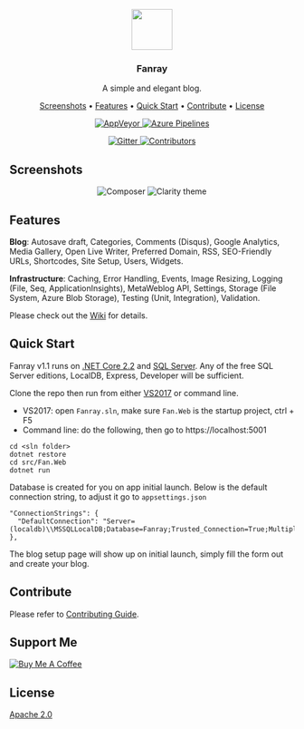 <p align="center">
  <a href="https://www.fanray.com/">
    <img src="https://user-images.githubusercontent.com/633119/45599313-0d112980-b99e-11e8-9997-d2fcff65347f.png" alt="" width=72 height=72>
  </a>
  <h3 align="center">Fanray</h3>
  <p align="center">
    A simple and elegant blog.
  </p>
  <p align="center">
	<a href="#screenshots">Screenshots</a> •
	<a href="#features">Features</a> •
	<a href="#quick-start">Quick Start</a> •
	<a href="#contribute">Contribute</a> •
	<a href="#license">License</a>
  </p>
  <p align="center">
	<a href="https://ci.appveyor.com/project/FanrayMedia/fanray">
	  <img src="https://ci.appveyor.com/api/projects/status/github/fanraymedia/fanray?svg=true" alt="AppVeyor">
	</a>
	<a href="https://fanray.visualstudio.com/Fanray/_build/latest?definitionId=2">
	  <img src="https://fanray.visualstudio.com/Fanray/_apis/build/status/Fanray-CI" alt="Azure Pipelines">
	</a>
  </p>
  <p align="center">
    <a href="https://gitter.im/Fanray-project/Fanray?utm_source=badge&utm_medium=badge&utm_campaign=pr-badge&utm_content=badge">
	  <img src="https://badges.gitter.im/Fanray-project/Fanray.svg" alt="Gitter">
    </a>
    <a href="https://github.com/FanrayMedia/Fanray/contributors/">
      <img src="https://img.shields.io/github/contributors/FanrayMedia/Fanray.svg" alt="Contributors" />
    </a>
  </p>
</p>

## Screenshots

<p align="center">
  <img src="https://user-images.githubusercontent.com/633119/54874702-c87fa400-4dad-11e9-86e5-54de38b3319e.png" title="Composer" />
  <img src="https://user-images.githubusercontent.com/633119/54874701-c87fa400-4dad-11e9-8147-1f54ccd0dab4.png" title="Clarity theme" />
</p>

## Features

**Blog**: Autosave draft, Categories, Comments (Disqus), Google Analytics, Media Gallery, Open Live Writer, Preferred Domain, RSS, SEO-Friendly URLs, Shortcodes, Site Setup, Users, Widgets.

**Infrastructure**: Caching, Error Handling, Events, Image Resizing, Logging (File, Seq, ApplicationInsights), MetaWeblog API, Settings, Storage (File System, Azure Blob Storage), Testing (Unit, Integration), Validation.

Please check out the [Wiki](https://github.com/FanrayMedia/Fanray/wiki) for details.
 
## Quick Start

Fanray v1.1 runs on [.NET Core 2.2](https://www.microsoft.com/net/download) and [SQL Server](https://www.microsoft.com/en-us/sql-server/sql-server-downloads). Any of the free SQL Server editions, LocalDB, Express, Developer will be sufficient.

Clone the repo then run from either [VS2017](https://www.visualstudio.com/vs/community/) or command line.

- VS2017: open `Fanray.sln`, make sure `Fan.Web` is the startup project, ctrl + F5
- Command line: do the following, then go to https://localhost:5001
 ```
cd <sln folder>
dotnet restore
cd src/Fan.Web
dotnet run
```

Database is created for you on app initial launch. Below is the default connection string, to adjust it go to `appsettings.json`

```
"ConnectionStrings": {
  "DefaultConnection": "Server=(localdb)\\MSSQLLocalDB;Database=Fanray;Trusted_Connection=True;MultipleActiveResultSets=true"
},
```

The blog setup page will show up on initial launch, simply fill the form out and create your blog.

## Contribute

Please refer to [Contributing Guide](CONTRIBUTING.md).

## Support Me

<a href="https://www.buymeacoffee.com/Fanray" target="_blank"><img src="https://www.buymeacoffee.com/assets/img/custom_images/orange_img.png" alt="Buy Me A Coffee" style="height: auto !important;width: auto !important;" ></a>

## License

[Apache 2.0](LICENSE)